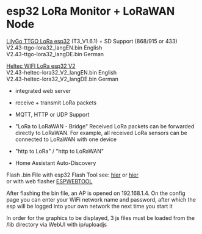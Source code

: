 # esp32 LoRa Monitor + LoRaWAN Node
[LilyGo TTGO LoRa esp32](https://github.com/LilyGO/TTGO-LoRa32-V2.1) (T3_V1.6.1) + SD Support  (868/915 or 433)    
V2.43-ttgo-lora32_langEN.bin  English   
V2.43-ttgo-lora32_langDE.bin  German

[Heltec WIFI LoRa esp32 V2](https://resource.heltec.cn/download/Manual%20Old/WiFi%20Lora32Manual.pdf)    
V2.43-heltec-lora32_V2_langEN.bin  English   
V2.43-heltec-lora32_V2_langDE.bin  German

* integrated web server
  
* receive + transmit LoRa packets

* MQTT, HTTP or UDP Support

* "LoRa to LoRaWAN - Bridge"  Received LoRa packets can be forwarded directly to LoRaWAN. For example, all received LoRa sensors can be connected to LoRaWAN with one device

* "http to LoRa" / "http to LoRaWAN"

* Home Assistant Auto-Discovery

Flash .bin File with esp32 Flash Tool see: [hier](https://www.aeq-web.com/esp32-flash-tool-exported-program-upload-bin-hex-file/?lang=en) or [hier](Flash-Instructions/Flash-Instructions.pdf)   
or with web flasher [ESPWEBTOOL](https://esp.huhn.me/) 

After flashing the bin file, an AP is opened on 192.168.1.4. On the config page you can enter your WiFi network name and password, after which the esp will be logged into your own network the next time you start it

In order for the graphics to be displayed, 3 js files must be loaded from the /lib directory via WebUI with ip/uploadjs
